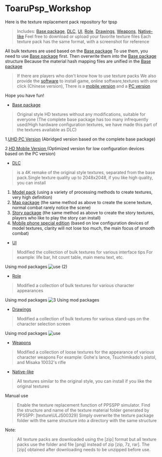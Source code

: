 # ToaruPsp_Workshop
Here is the texture replacement pack repository for tpsp
> Includes: [Base package](https://github.com/MNDIA/Tpsp_Workshop/releases/tag/Basic_Pack), [DLC](https://github.com/MNDIA/Tpsp_Workshop/releases/tag/DLC), [UI](https://github.com/MNDIA/Tpsp_Workshop/tree/main/UI), [Role](https://github.com/MNDIA/Tpsp_Workshop/tree/main/Roles), [Drawings](https://github.com/MNDIA/Tpsp_Workshop/tree/main/Drawings), [Weapons](https://github.com/MNDIA/Tpsp_Workshop/tree/main/Weapons), [Native-like](https://github.com/MNDIA/Tpsp_Workshop/tree/main/Native-like)
Feel free to download or upload your favorite texture files
Each texture pack has the same format, with a screenshot for reference

All bulk textures are used based on the [Base package](https://github.com/MNDIA/Tpsp_Workshop/releases/tag/Basic_Pack)
To use them, you need to use [Base package](https://github.com/MNDIA/Tpsp_Workshop/releases/tag/Basic_Pack) first.
Then overwrite them into the [Base package](https://github.com/MNDIA/Tpsp_Workshop/releases/tag/Basic_Pack) structure
Because the material hash mapping files are unified in the [Base package](https://github.com/MNDIA/Tpsp_Workshop/releases/tag/Basic_Pack)

> If there are players who don't know how to use texture packs
We also provide the [software](https://github.com/MNDIA/Tpsp_Workshop/tree/main/Software) to install game, online software,textures with one click (Chinese version), There is a [mobile version](https://github.com/MNDIA/Tpsp_Workshop/raw/main/Software/%5BMobile%5DTpsp%20Vegeko_4.3.0.apk) and a [PC version](http://106.53.148.51:3100/d/GG/PSP%E9%AD%94%E7%A6%81%E7%9B%B8%E5%85%B3/%5BPC%5DTpsp%20Vegeko_2.0.1.exe?sign=n1O9iTwr9Y1qBcm5CMzBGUYqhUTw1xArDSSsJcNqzEU=:0)

Hope you have fun!


* [Base package](https://github.com/MNDIA/Tpsp_Workshop/releases/tag/Basic_Pack)
> Original style HD textures without any modifications, suitable for everyone
(The complete base package has too many infrequently used/High hardware configuration textures, we have made this part of the textures available as DLC)

1.[UHD PC Version](https://github.com/MNDIA/Tpsp_Workshop/releases/download/Basic_Pack/Basic.Pack.Ultra.HD.Abridged.Version.zip)   (Abridged version based on the complete base package)

2.[HD Mobile Version ](https://github.com/MNDIA/Tpsp_Workshop/releases/download/Basic_Pack/Basic.Pack.HD.Android.Special.Edition.zip)  (Optimized version for low configuration devices based on the PC version)



* [DLC](https://github.com/MNDIA/Tpsp_Workshop/releases/tag/DLC)
> is a 4K remake of the original style textures, separated from the base pack.Single texture quality up to 2048x2048, if you like high quality, you can install
1. [Model pack](https://github.com/MNDIA/Tpsp_Workshop/releases/download/DLC/DLC1.4K.AI.remastered.Models.by.vegeko.zip)     (using a variety of processing methods to create textures, very high definition)
2. [Map package](https://github.com/MNDIA/Tpsp_Workshop/releases/download/DLC/DLC2.Map.AI.Remastered.by.vegeko.zip)    (the same method as above to create the scene texture, normal combat rarely notice the scene)
3. [Story package](https://github.com/MNDIA/Tpsp_Workshop/releases/download/DLC/DLC3.Story.Scene.AI.Remastered.by.vegeko.zip)   (the same method as above to create the story textures, players who like to play the story can install)
4. [Mobile phone special edition](https://github.com/MNDIA/Tpsp_Workshop/releases/download/DLC/DLC4.Android.Special.Models.by.vegeko.zip)   (based on low configuration devices of model textures, clarity will not lose too much, the main focus of smooth combat)

* [UI](https://github.com/MNDIA/Tpsp_Workshop/tree/main/UI)
> Modified the collection of bulk textures for various interface tips
For example: life bar, hit count table, main menu text, etc.

Using mod packages
![use (2)](https://user-images.githubusercontent.com/84516878/224704101-77a0b5dd-dc3b-46ea-9767-b43bc3490c64.png)


* [Role](https://github.com/MNDIA/Tpsp_Workshop/tree/main/Roles)
> Modified a collection of bulk textures for various character appearances

Using mod packages
![3 Using mod packages](https://user-images.githubusercontent.com/74826767/221359337-f7189b72-c4ef-4d63-8874-3778c8ea09fd.png)

* [Drawings](https://github.com/MNDIA/Tpsp_Workshop/tree/main/Drawings)
> Modified a collection of bulk textures for various stand-ups on the character selection screen

Using mod packages
![use](https://user-images.githubusercontent.com/84516878/224704159-45e0da97-6e7f-4847-8dd8-bfa293a85705.png)


* [Weapons](https://github.com/MNDIA/Tpsp_Workshop/tree/main/Weapons)
> Modified a collection of loose textures for the appearance of various character weapons
For example: Gohe's lance, Tsuchimikado's pistol, and Misaka 10032's rifle

* [Native-like](https://github.com/MNDIA/Tpsp_Workshop/tree/main/Native-like)
> All textures similar to the original style, you can install if you like the original textures


Manual use
> Enable the texture replacement function of PPSSPP simulator.
Find the structure and name of the texture material folder generated by PPSSPP: [texture\ULJS00329]
Simply overwrite the texture package folder with the same structure into a directory with the same structure

Note:
> All texture packs are downloaded using the [zip] format
but all texture packs use the folder and file [png]
instead of zip [zip, 7z, rar].
The [zip] obtained after downloading needs to be unzipped before use.

